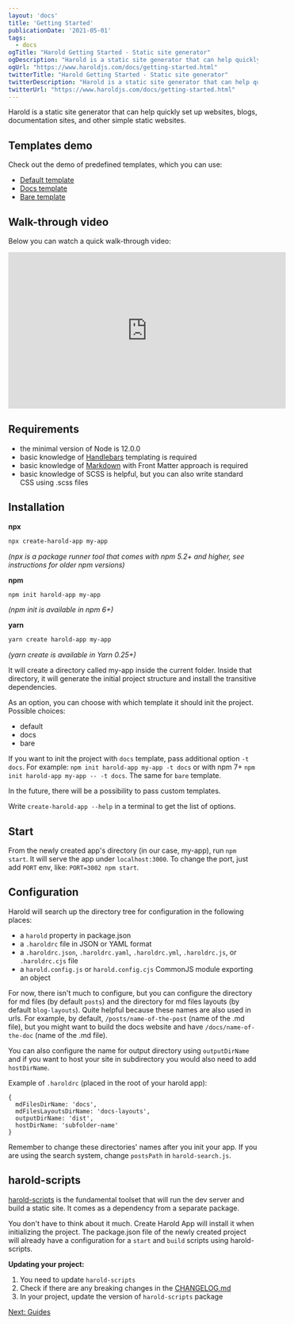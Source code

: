 ```yaml
---
layout: 'docs'
title: 'Getting Started'
publicationDate: '2021-05-01'
tags:
  - docs
ogTitle: "Harold Getting Started - Static site generator"
ogDescription: "Harold is a static site generator that can help quickly set up websites, blogs, documentation sites, and other simple static websites."
ogUrl: "https://www.haroldjs.com/docs/getting-started.html"
twitterTitle: "Harold Getting Started - Static site generator"
twitterDescription: "Harold is a static site generator that can help quickly set up websites, blogs, documentation sites, and other simple static websites."
twitterUrl: "https://www.haroldjs.com/docs/getting-started.html"
---
```


Harold is a static site generator that can help quickly set up websites, blogs, documentation sites, and other simple static websites.

## Templates demo

Check out the demo of predefined templates, which you can use:

<ul>
  <li><a href="https://cocky-leakey-9ad1bc.netlify.app/">Default template</a></li>
  <li><a href="https://hardcore-curie-8f1ce0.netlify.app/">Docs template</a></li>
  <li><a href="https://elegant-volhard-48a4d1.netlify.app/">Bare template</a></li>
</ul>

## Walk-through video

Below you can watch a quick walk-through video:

<div class="embeded-media-container">
  <iframe width="560" height="315" src="https://www.youtube.com/embed/DG0T1Fg0mq0" title="YouTube video player" frameborder="0" allow="accelerometer; autoplay; clipboard-write; encrypted-media; gyroscope; picture-in-picture" allowfullscreen></iframe>
</div>

## Requirements

- the minimal version of Node is 12.0.0
- basic knowledge of [Handlebars](https://handlebarsjs.com/) templating is required
- basic knowledge of [Markdown](https://commonmark.org/help/) with Front Matter approach is required
- basic knowledge of SCSS is helpful, but you can also write standard CSS using .scss files

## Installation

**npx**
```bash
npx create-harold-app my-app
```
_(npx is a package runner tool that comes with npm 5.2+ and higher, see instructions for older npm versions)_

**npm**
```bash
npm init harold-app my-app
```
_(npm init <initializer> is available in npm 6+)_

**yarn**
```bash
yarn create harold-app my-app
```
_(yarn create <starter-kit-package> is available in Yarn 0.25+)_

It will create a directory called my-app inside the current folder.
Inside that directory, it will generate the initial project structure and install the transitive dependencies.

As an option, you can choose with which template it should init the project. Possible choices:
- default
- docs
- bare

If you want to init the project with `docs` template, pass additional option `-t docs`. For example: `npm init harold-app my-app -t docs` or with npm 7+ `npm init harold-app my-app -- -t docs`. The same for `bare` template.

In the future, there will be a possibility to pass custom templates.

Write `create-harold-app --help` in a terminal to get the list of options.

## Start

From the newly created app's directory (in our case, my-app), run `npm start`. It will serve the app under `localhost:3000`. To change the port, just add `PORT` env, like: `PORT=3002 npm start`.

## Configuration

Harold will search up the directory tree for configuration in the following places:

- a `harold` property in package.json
- a `.haroldrc` file in JSON or YAML format
- a `.haroldrc.json`, `.haroldrc.yaml`, `.haroldrc.yml`, `.haroldrc.js`, or `.haroldrc.cjs` file
- a `harold.config.js` or `harold.config.cjs` CommonJS module exporting an object

For now, there isn't much to configure, but you can configure the directory for md files (by default `posts`) and the directory for md files layouts (by default `blog-layouts`). Quite helpful because these names are also used in urls. For example, by default, `/posts/name-of-the-post` (name of the .md file), but you might want to build the docs website and have `/docs/name-of-the-doc` (name of the .md file).

You can also configure the name for output directory using `outputDirName` and if you want to host your site in subdirectory you would also need to add `hostDirName`.

Example of `.haroldrc` (placed in the root of your harold app):

```
{
  mdFilesDirName: 'docs',
  mdFilesLayoutsDirName: 'docs-layouts',
  outputDirName: 'dist',
  hostDirName: 'subfolder-name'
}
```

Remember to change these directories' names after you init your app.
If you are using the search system, change `postsPath` in `harold-search.js`.

## harold-scripts

[harold-scripts](https://github.com/juliancwirko/harold-scripts) is the fundamental toolset that will run the dev server and build a static site. It comes as a dependency from a separate package. 

You don't have to think about it much. Create Harold App will install it when initializing the project. The package.json file of the newly created project will already have a configuration for a `start` and `build` scripts using harold-scripts.

**Updating your project:**

1. You need to update `harold-scripts`
1. Check if there are any breaking changes in the [CHANGELOG.md](https://github.com/juliancwirko/create-harold-app/blob/master/CHANGELOG.md)
2. In your project, update the version of `harold-scripts` package


[Next: Guides](/docs/guides.html)
